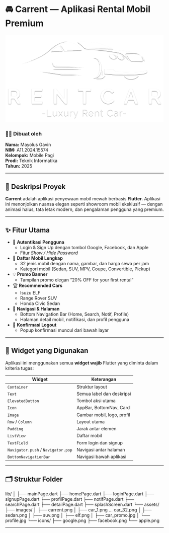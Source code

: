 # 🚘 Carrent — Aplikasi Rental Mobil Premium

![Carrent Banner](assets/images/carrent2.png)

### 👨‍💻 Dibuat oleh  
**Nama:** Mayolus Gavin  
**NIM:** A11.2024.15574  
**Kelompok:** Mobile Pagi  
**Prodi:** Teknik Informatika  
**Tahun:** 2025  

---

## 🏁 Deskripsi Proyek

**Carrent** adalah aplikasi penyewaan mobil mewah berbasis **Flutter.** 
Aplikasi ini menonjolkan nuansa elegan seperti showroom mobil eksklusif — dengan animasi halus, tata letak modern, dan pengalaman pengguna yang premium.

---

## ✨ Fitur Utama

- 🔐 **Autentikasi Pengguna**
  - Login & Sign Up dengan tombol Google, Facebook, dan Apple  
  - Fitur *Show / Hide Password*  
- 🚗 **Daftar Mobil Lengkap**
  - 32 jenis mobil dengan nama, gambar, dan harga sewa per jam  
  - Kategori mobil (Sedan, SUV, MPV, Coupe, Convertible, Pickup)
- 💡 **Promo Banner**
  - Tampilan promo elegan “20% OFF for your first rental”
- 🏆 **Recommended Cars**
  - Isuzu ELF  
  - Range Rover SUV  
  - Honda Civic Sedan
- 📱 **Navigasi & Halaman**
  - Bottom Navigation Bar (Home, Search, Notif, Profile)
  - Halaman detail mobil, notifikasi, dan profil pengguna  
- 💬 **Konfirmasi Logout**
  - Popup konfirmasi muncul dari bawah layar  

---



## 🧩 Widget yang Digunakan

Aplikasi ini menggunakan semua **widget wajib** Flutter yang diminta dalam kriteria tugas:

| Widget | Keterangan |
|--------|-------------|
| `Container` | Struktur layout |
| `Text` | Semua label dan deskripsi |
| `ElevatedButton` | Tombol aksi utama |
| `Icon` | AppBar, BottomNav, Card |
| `Image` | Gambar mobil, logo, profil |
| `Row` / `Column` | Layout utama |
| `Padding` | Jarak antar elemen |
| `ListView` | Daftar mobil |
| `TextField` | Form login dan signup |
| `Navigator.push` / `Navigator.pop` | Navigasi antar halaman |
| `BottomNavigationBar` | Navigasi bawah aplikasi |


---

## 🗂️ Struktur Folder

lib/
│
├── mainPage.dart
├── homePage.dart
├── loginPage.dart
├── signupPage.dart
├── profilPage.dart
├── notifPage.dart
├── searchPage.dart
├── detailPage.dart
├── splashScreen.dart
└── assets/
├── images/
│ ├── carrent.png
│ ├── car_1.png ... car_32.png
│ ├── sedan.png
│ ├── suv.png
│ ├── elf.png
│ ├── car_promo.jpg
│ └── profile.jpg
└── icons/
├── google.png
├── facebook.png
└── apple.png


---


